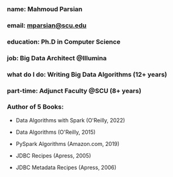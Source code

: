 ### name: Mahmoud Parsian

### email: mparsian@scu.edu

### education: Ph.D in Computer Science

### job: Big Data Architect @Illumina

### what do I do: Writing Big Data Algorithms (12+ years)

### part-time: Adjunct Faculty @SCU (8+ years)

### Author of 5 Books:

* Data Algorithms with Spark (O'Reilly, 2022)

* Data Algorithms (O'Reilly, 2015)

* PySpark Algorithms (Amazon.com, 2019)

* JDBC Recipes (Apress, 2005)

* JDBC Metadata Recipes (Apress, 2006)